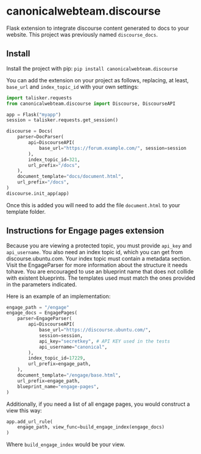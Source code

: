 # canonicalwebteam.discourse

Flask extension to integrate discourse content generated to docs to your website. This project was previously named `discourse_docs`.

## Install

Install the project with pip: `pip install canonicalwebteam.discourse`

You can add the extension on your project as follows, replacing, at least, `base_url` and `index_topic_id` with your own settings:

```python
import talisker.requests
from canonicalwebteam.discourse import Discourse, DiscourseAPI

app = Flask("myapp")
session = talisker.requests.get_session()

discourse = Docs(
    parser=DocParser(
        api=DiscourseAPI(
            base_url="https://forum.example.com/", session=session
        ),
        index_topic_id=321,
        url_prefix="/docs",
    ),
    document_template="docs/document.html",
    url_prefix="/docs",
)
discourse.init_app(app)
```

Once this is added you will need to add the file `document.html` to your template folder.

## Instructions for Engage pages extension

Because you are viewing a protected topic, you must provide `api_key` and `api_username`. You also need an index topic id, which you can get from discourse.ubuntu.com. Your index topic must contain a metadata section. Visit the EngageParser for more information about the structure it needs tohave. You are encouraged to use an blueprint name that does not collide with existent blueprints. The templates used must match the ones provided in the parameters indicated.

Here is an example of an implementation:

```python
engage_path = "/engage"
engage_docs = EngagePages(
    parser=EngageParser(
        api=DiscourseAPI(
            base_url="https://discourse.ubuntu.com/",
            session=session,
            api_key="secretkey", # API KEY used in the tests
            api_username="canonical",
        ),
        index_topic_id=17229,
        url_prefix=engage_path,
    ),
    document_template="/engage/base.html",
    url_prefix=engage_path,
    blueprint_name="engage-pages",
)
```

Additionally, if you need a list of all engage pages, you would construct a view this way:

```python
app.add_url_rule(
    engage_path, view_func=build_engage_index(engage_docs)
)
```

Where `build_engage_index` would be your view.
